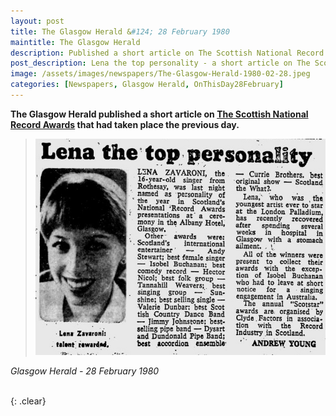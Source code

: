 ```yaml
---
layout: post
title: The Glasgow Herald &#124; 28 February 1980
maintitle: The Glasgow Herald
description: Published a short article on The Scottish National Record Awards that had taken place the previous day.
post_description: Lena the top personality - a short article on The Scottish National Record Awards that had taken place the previous day.
image: /assets/images/newspapers/The-Glasgow-Herald-1980-02-28.jpeg
categories: [Newspapers, Glasgow Herald, OnThisDay28February]
---
```


<strong>The Glasgow Herald published a short article on [The Scottish National Record Awards](/awards/1980/02/27/the-scottish-national-record-awards.html) that had taken place the previous day.</strong>

> ![](/assets/images/newspapers/The-Glasgow-Herald-1980-02-28.jpeg)

<cite>Glasgow Herald - 28 February 1980</cite>

<br />{: .clear}

